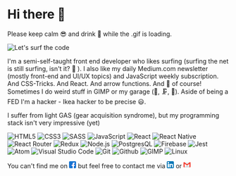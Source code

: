 # **Hi there** 👋
Please keep calm 😎 and drink 🥤 while the .gif is loading.

![Let's surf the code](images/code_surfer.gif?raw=true)

I'm a semi-self-taught front end developer who likes surfing (surfing the net is still surfing, isn't it? 🤔 ). I also like my daily Medium.com newsletter (mostly front-end and UI/UX topics) and JavaScript weekly subscription. And CSS-Tricks. And React. And arrow functions. And 🍕 of course! Sometimes I do weird stuff in GIMP or my garage (🔨, 🗜️, 🔧). Aside of being a FED I'm a hacker - Ikea hacker to be precise 😃.

I suffer from light GAS (gear acquisition syndrome), but my programming stack isn't very impressive (yet)

![HTML5](https://img.shields.io/badge/HTML5-E34F26?style=for-the-badge&logo=html5&logoColor=white)
![CSS3](https://img.shields.io/badge/-CSS3-157286?style=for-the-badge&logo=css3)
![SASS](https://img.shields.io/badge/-SASS-CC6699?style=for-the-badge&logo=sass&logoColor=white)
![JavaScript](https://img.shields.io/badge/-JavaScript-F7DF1E?style=for-the-badge&logo=javascript&logoColor=000000)
![React](https://img.shields.io/badge/-React-61DAFB?style=for-the-badge&logo=react&logoColor=000000)
![React Native](https://img.shields.io/badge/-React_Native-181717?style=for-the-badge&logo=react)
![React Router](https://img.shields.io/badge/-React_Router-CA4245?style=for-the-badge&logo=react-router&logoColor=white)
![Redux](https://img.shields.io/badge/-Redux-764ABC?style=for-the-badge&logo=redux)
![Node.js](https://img.shields.io/badge/-Node.js+Express.js-339933?style=for-the-badge&logo=node.js&logoColor=white)
![PostgresQL](https://img.shields.io/badge/-Postgresql-336791?style=for-the-badge&logo=postgresql)
![Firebase](https://img.shields.io/badge/-Firebase-181717?style=for-the-badge&logo=firebase)
![Jest](https://img.shields.io/badge/-Jest+Enzyme-C21325?style=for-the-badge&logo=jest&logoColor=white)
![Atom](https://img.shields.io/badge/-Atom-66595C?style=for-the-badge&logo=atom)
![Visual Studio Code](https://img.shields.io/badge/-Visual_studio_code-007ACC?style=for-the-badge&logo=visual-studio-code)
![Git](https://img.shields.io/badge/-Git-F05032?style=for-the-badge&logo=git&logoColor=white)
![Github](https://img.shields.io/badge/-Github-181717?style=for-the-badge&logo=github)
![GIMP](https://img.shields.io/badge/-Gimp-5C5543?style=for-the-badge&logo=GIMP)
![Linux](https://img.shields.io/badge/-Linux-FCC624?style=for-the-badge&logo=linux&logoColor=black)


You can't find me on ![Facebook logo](icons/facebook.png) but feel free to contact me via [![Linkedin logo](icons/linkedin.png)](https://www.linkedin.com/in/micha%C5%82-zaremba/) or [![Gmail logo](icons/gmail.png)](mailto:michelevilo@gmail.com)

<!--
 Icons made by <a href="https://www.flaticon.com/authors/freepik" title="Freepik">Freepik</a> from <a href="https://www.flaticon.com/" title="Flaticon"> www.flaticon.com</a>

 Icons made by <a href="https://www.flaticon.com/authors/pixel-perfect" title="Pixel perfect">Pixel perfect</a> from <a href="https://www.flaticon.com/" title="Flaticon"> www.flaticon.com</a>
-->
